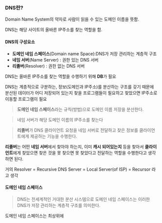 ### DNS란?
Domain Name System의 약자로 사람이 읽을 수 있는 도메인 이름을 뜻함.

DNS는 해당 사이트의 올바른 IP주소를 찾는 역할을 함.



#### DNS의 구성요소
- **도메인 네임 스페이스**(Domain name Space):DNS가 저장 관리하는 계층적 구조
- **네임 서버**(Name Server) : 권한 있는 DNS 서버
- **리졸버**(Resolver) : 권한 없는 DNS 서버

DNS는 올바른 IP주소를 찾는 역할을 수행하기 위해 **DB**가 필요

DNS는 계층적으로 구분하는, 정보(도메인과 IP주소)를 분산하는 구조를 갖기 때문에
분산된 데이터가 어디 저장되어 있는지 찾을 프로그램들이 필요하고 찾았으면 IP주소로 이동할 프로그램이 필요

> **도메인 네임 스페이스**라는 규칙(방법)으로 도메인 이름 저장을 분산한다.

> 네임 서버가 해당 도메인 이름의 IP주소를 찾는다

>**리졸버**가 DNS 클라이언트 요청을 네임 서버로 전달하고 찾은 정보를 클라이언트에게 제공하는 기능을 수행한다.


**리졸버**는 어떤 **네임 서버**에서 찾아야 하는지, 이미 **캐시 되어있는지** 등을 찾아서 **클라이언트**에게 찾았으면 찾은 것을 못 찾으면 못 찾았다고 전달하는 역할을 수행한다고 생각하면 된다.

거의 Resolver = Recursive DNS Server = Local Server(of ISP) = Recursor 라고 생각

#### 도메인 네임 스페이스
>DNS는 전세계적인 거대한 분산 시스템으로 도메인 네임 스페이스는 이러한 DNS가 저장 관리하는 계층적 구조를 의미한다.

도메인 네임 스페이스는 최상위에 